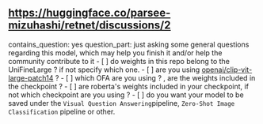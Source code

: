 ## https://huggingface.co/parsee-mizuhashi/retnet/discussions/2

contains_question: yes
question_part: just asking some general questions regarding this model, which may help you finish it and/or help the community contribute to it - [ ] do weights in this repo belong to the UniFineLarge ? if not specify which one. - [ ]  are you using [openai/clip-vit-large-patch14](https://huggingface.co/openai/clip-vit-large-patch14) ? - [ ] which OFA are you using ? , are the weights included in the checkpoint ? - [ ]  are roberta's weights included in your checkpoint, if not which checkpoint are you using ? - [ ] do you want your model to be saved under the `Visual Question Answering`pipeline, `Zero-Shot Image Classification` pipeline or other.